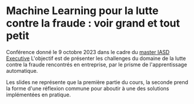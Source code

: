 # Machine Learning pour la lutte contre la fraude : voir grand et tout petit

Conférence donné le 9 octobre 2023 dans le cadre du [master IASD Executive](https://executive-education.dauphine.psl.eu/formations/executive-master-diplome-universite/ia-science-donnees)
L'objectif est de présenter les challenges du domaine de la lutte contre la fraude rencontrés en entreprise, par le prisme de l'apprentissage automatique.

Les slides ne représente que la première partie du cours, la seconde prend la forme d'une réflexion commune pour aboutir à une des solutions implémentées en pratique.
